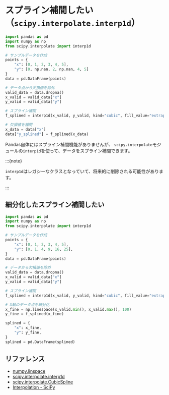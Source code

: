 # スプライン補間したい（`scipy.interpolate.interp1d`）

```python
import pandas as pd
import numpy as np
from scipy.interpolate import interp1d

# サンプルデータを作成
points = {
    "x": [0, 1, 2, 3, 4, 5],
    "y": [0, np.nan, 2, np.nan, 4, 5]
}
data = pd.DataFrame(points)

# データ点から欠損値を除外
valid_data = data.dropna()
x_valid = valid_data["x"]
y_valid = valid_data["y"]

# スプライン補間
f_splined = interp1d(x_valid, y_valid, kind="cubic", fill_value="extrapolate");

# 欠損値を補間
x_data = data["x"]
data["y_splined"] = f_splined(x_data)
```

Pandas自体にはスプライン補間機能がありませんが、
`scipy.interpolate`モジュールの`interp1d`を使って、データをスプライン補間できます。

:::{note}

`interp1d`はレガシーなクラスとなっていて、将来的に削除される可能性があります。

:::

## 細分化したスプライン補間したい

```python
import pandas as pd
import numpy as np
from scipy.interpolate import interp1d

# サンプルデータを作成
points = {
    "x": [0, 1, 2, 3, 4, 5],
    "y": [0, 1, 4, 9, 16, 25],
}
data = pd.DataFrame(points)

# データから欠損値を除外
valid_data = data.dropna()
x_valid = valid_data["x"]
y_valid = valid_data["y"]

# スプライン補間
f_splined = interp1d(x_valid, y_valid, kind="cubic", fill_value="extrapolate")

# X軸のデータ点を細分化
x_fine = np.linespace(x_valid.min(), x_valid.max(), 100)
y_fine = f_splined(x_fine)

splined = {
    "x": x_fine,
    "y": y_fine,
}
splined = pd.DataFrame(splined)
```

## リファレンス

- [numpy.linspace](https://numpy.org/doc/stable/reference/generated/numpy.linspace.html)
- [scipy.interpolate.interp1d](https://docs.scipy.org/doc/scipy/reference/generated/scipy.interpolate.interp1d.html)
- [scipy.interpolate.CubicSpline](https://docs.scipy.org/doc/scipy/reference/generated/scipy.interpolate.CubicSpline.html)
- [Interpolation - SciPy](https://docs.scipy.org/doc/scipy/tutorial/interpolate.html)
